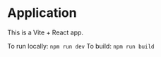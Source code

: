 # Application

This is a Vite + React app.

To run locally: `npm run dev`
To build: `npm run build`

